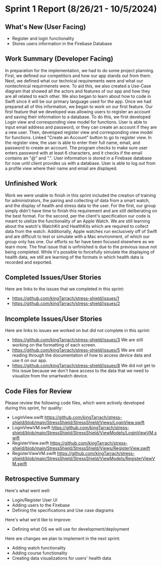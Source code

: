 # Sprint 1 Report (8/26/21 - 10/5/2024)

## What's New (User Facing)
 * Register and login functionality
 * Stores users information in the Firebase Database

## Work Summary (Developer Facing)
In preparation for the implementation, we had to do some project planning. First, we defined our competitors and how our app stands out from them. Next, we defined what our technical requirements were and what our nontechnical requirmenets were. To aid this, we also created a Use-Case diagram that showed all the actors and features of our app and how they are all related to each other. We also began to learn about how to code in Swift since it will be our primary language used for the app. Once we had prepared all of this information, we began to work on our first feature.
Our first feature that we developed was allowing users to register an account and saving their information to a database. To do this, we first developed Login view and corresponding view model for functions. User is able to input email address and password, or they can create an account if they are a new user. Then, developed register view and corresponding view model for functions. Linked "Create an Account" button to go to register view. In the register view, the user is able to enter their full name, email, and password to create an account. The program checks to make sure user enters password with at least 6 characters, and it checks if the email contains an "@" and ".". User information is stored in a Firebase database for now until client provides us with a database. User is able to log out from a profile view where their name and email are displayed. 

## Unfinished Work
Work we were unable to finish in this sprint included the creation of training for administrators, the pairing and collecting of data from a smart watch, and the display of health and stress data to the user. For the first, our group simply didn't have time to finish this requirement and are still deliberating on the best format. For the second, per the client's specification our code is meant to utelize the functionality of an Apple Watch. We are still learning about the watch's WatchKit and HealthKits which are required to collect data from the watch. Additionally, Apple watches run exclusively off of Swift and are difficult to test or simulate with a Mac environment, of which our group only has one. Our efforts so far have been focused elsewhere as we learn more. The final issue that is unfinished is due to the previous issue not being completed. While it's possible to forcefully simulate the displaying of health data, we still are learning of the formats in which health data is recorded and exported.

## Completed Issues/User Stories
Here are links to the issues that we completed in this sprint:

 * https://github.com/kingTarrach/stress-shield/issues/1
 * https://github.com/kingTarrach/stress-shield/issues/2
 
 ## Incomplete Issues/User Stories
 Here are links to issues we worked on but did not complete in this sprint:
 
 * https://github.com/kingTarrach/stress-shield/issues/3 We are still working on the formatting of each screen.
 * https://github.com/kingTarrach/stress-shield/issues/5 We are still reading through the documentation of how to access device data and use it on our app.
 * https://github.com/kingTarrach/stress-shield/issues/8 We did not get to this issue because we don't have access to the data that we need to visualize from the smartwatch device.
 

## Code Files for Review
Please review the following code files, which were actively developed during this sprint, for quality:
 * LoginView.swift https://github.com/kingTarrach/stress-shield/blob/main/StressShield/StressShield/Views/LoginView.swift
 * LoginViewVM.swift https://github.com/kingTarrach/stress-shield/blob/main/StressShield/StressShield/ViewModels/LoginViewVM.swift
 * RegisterView.swift https://github.com/kingTarrach/stress-shield/blob/main/StressShield/StressShield/Views/RegisterView.swift
 * RegisterViewVM.swift https://github.com/kingTarrach/stress-shield/blob/main/StressShield/StressShield/ViewModels/RegisterViewVM.swift
 
## Retrospective Summary
Here's what went well:
  * Login/Register User UI
  * Adding users to the Firebase 
  * Defining the specifications and Use case diagrams
 
Here's what we'd like to improve:
   * Defining what OS we will use for development/deployment 
  
Here are changes we plan to implement in the next sprint:
   * Adding watch functionality
   * Adding course functionality
   * Creating data visualizations for users' health data
